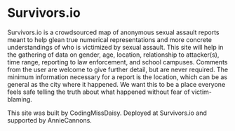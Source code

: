 # Survivors.io

Survivors.io is a crowdsourced map of anonymous sexual assault reports meant to help glean true numerical representations and more concrete understandings of who is victimized by sexual assault. This site will help in the gathering of data on gender, age, location, relationship to attacker(s), time range, reporting to law enforcement, and school campuses. Comments from the user are welcome to give further detail, but are never required. The minimum information necessary for a report is the location, which can be as general as the city where it happened. We want this to be a place everyone feels safe telling the truth about what happened without fear of victim-blaming.

This site was built by CodingMissDaisy.
Deployed at Survivors.io and supported by AnnieCannons.
